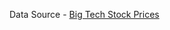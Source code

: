 Data Source - [Big Tech Stock Prices](https://github.com/rfordatascience/tidytuesday/tree/master/data/2023)